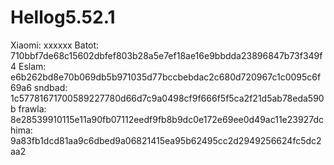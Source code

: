 # Hellog5.52.1
Xiaomi:
xxxxxx 
Batot:
710bbf7de68c15602dbfef803b28a5e7ef18ae16e9bbdda23896847b73f349f4
Eslam:
e6b262bd8e70b069db5b971035d77bccbebdac2c680d720967c1c0095c6f69a6
sndbad:
1c57781671700589227780d66d7c9a0498cf9f666f5f5ca2f21d5ab78eda590b
frawla:
8e28539910115e11a90fb07112eedf9fb8b9dc0e172e69ee0d49ac11e23927dc
hima:
9a83fb1dcd81aa9c6dbed9a06821415ea95b62495cc2d2949256624fc5dc2aa2
